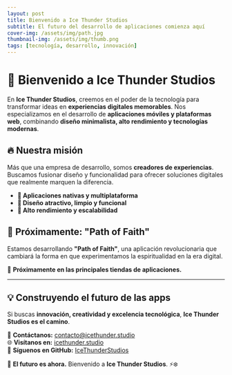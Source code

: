 ```yaml
---
layout: post
title: Bienvenido a Ice Thunder Studios
subtitle: El futuro del desarrollo de aplicaciones comienza aquí
cover-img: /assets/img/path.jpg
thumbnail-img: /assets/img/thumb.png
tags: [tecnología, desarrollo, innovación]
---
```


# 🚀 **Bienvenido a Ice Thunder Studios**  

En **Ice Thunder Studios**, creemos en el poder de la tecnología para transformar ideas en **experiencias digitales memorables**. Nos especializamos en el desarrollo de **aplicaciones móviles y plataformas web**, combinando **diseño minimalista, alto rendimiento y tecnologías modernas**.  

## 🔥 **Nuestra misión**  

Más que una empresa de desarrollo, somos **creadores de experiencias**. Buscamos fusionar diseño y funcionalidad para ofrecer soluciones digitales que realmente marquen la diferencia.  

- **📱 Aplicaciones nativas y multiplataforma**  
- **🎨 Diseño atractivo, limpio y funcional**  
- **🚀 Alto rendimiento y escalabilidad**  

## 🎯 **Próximamente: "Path of Faith"**  

Estamos desarrollando **"Path of Faith"**, una aplicación revolucionaria que cambiará la forma en que experimentamos la espiritualidad en la era digital.  

📢 **Próximamente en las principales tiendas de aplicaciones.**  

---

## 💡 **Construyendo el futuro de las apps**  

Si buscas **innovación, creatividad y excelencia tecnológica**, **Ice Thunder Studios es el camino**.  

📩 **Contáctanos:** [contacto@icethunder.studio](mailto:contacto@icethunder.studio)  
🌐 **Visítanos en:** [icethunder.studio](https://icethunder.studio)  
🐙 **Síguenos en GitHub:** [IceThunderStudios](https://github.com/icethunderstudios)  

🚀 **El futuro es ahora.** Bienvenido a **Ice Thunder Studios**. ⚡❄️  
